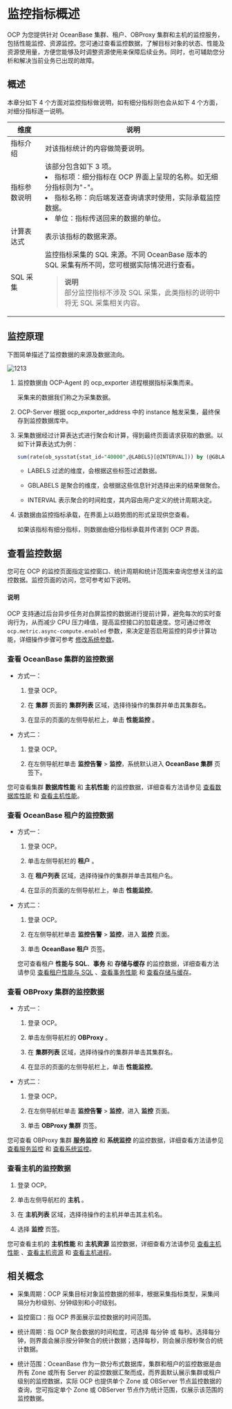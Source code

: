 # 监控指标概述

OCP 为您提供针对 OceanBase 集群、租户、OBProxy 集群和主机的监控服务，包括性能监控、资源监控。您可通过查看监控数据，了解目标对象的状态、性能及资源使用量，方便您能够及时调整资源使用来保障后续业务。同时，也可辅助您分析和解决当前业务已出现的故障。

## 概述

本章分如下 4 个方面对监控指标做说明，如有细分指标则也会从如下 4 个方面，对细分指标逐一说明。

|维度 | 说明  |
|--------|--------|
| 指标介绍   | 对该指标统计的内容做简要说明。 |
| 指标参数说明 | 该部分包含如下 3 项。 <li> 指标项：细分指标在 OCP 界面上呈现的名称。如无细分指标则为"-"。   </li><li> 指标名称：向后端发送查询请求时使用，实际承载监控数据。   </li><li> 单位：指标传送回来的数据的单位。 </li>   |
| 计算表达式  | 表示该指标的数据来源。  |
|SQL 采集|监控指标采集的 SQL 来源。不同 OceanBase 版本的 SQL 采集有所不同，您可根据实际情况进行查看。<blockquote>**说明**</br>部分监控指标不涉及 SQL 采集，此类指标的说明中将无 SQL 采集相关内容。</blockquote>|

## 监控原理

下图简单描述了监控数据的来源及数据流向。

![1213](https://help-static-aliyun-doc.aliyuncs.com/assets/img/zh-CN/2821871461/p368530.png)

1. 监控数据由 OCP-Agent 的 ocp_exporter 进程根据指标采集而来。

   采集来的数据我们称之为采集数据。

2. OCP-Server 根据 ocp_exporter_address 中的 instance 触发采集，最终保存到监控数据库中。

3. 采集数据经过计算表达式进行聚合和计算，得到最终页面请求获取的数据。以如下计算表达式为例：

   ```sql
   sum(rate(ob_sysstat{stat_id="40000",@LABELS}[@INTERVAL])) by (@GBLABELS) + sum(rate(ob_sysstat{stat_id="40002",@LABELS}[@INTERVAL])) by (@GBLABELS) + sum(rate(ob_sysstat{stat_id="40004",@LABELS}[@INTERVAL])) by (@GBLABELS) + sum(rate(ob_sysstat{stat_id="40006",@LABELS}[@INTERVAL])) by (@GBLABELS) + sum(rate(ob_sysstat{stat_id="40008",@LABELS}[@INTERVAL])) by (@GBLABELS) + sum(rate(ob_sysstat{stat_id="40018",@LABELS}[@INTERVAL])) by (@GBLABELS)
   ```

   * LABELS 过滤的维度，会根据这些标签过滤数据。

   * GBLABELS 是聚合的维度，会根据这些信息针对选择出来的结果做聚合。

   * INTERVAL 表示聚合的时间粒度，其内容由用户定义的统计周期决定。

4. 该数据由监控指标承载，在界面上以趋势图的形式呈现供您查看。

   如果该指标有细分指标，则数据由细分指标承载并传递到 OCP 界面。

## 查看监控数据

您可在 OCP 的监控页面指定监控窗口、统计周期和统计范围来查询您想关注的监控数据。监控页面的访问，您可参考如下说明。

<main id="notice" type='explain'>
<h4>说明</h4>
<p>OCP 支持通过后台异步任务对白屏监控的数据进行提前计算，避免每次的实时查询行为，从而减少 CPU 压力峰值，提高监控接口的加载速度。您可通过修改 <code>ocp.metric.async-compute.enabled</code> 参数，来决定是否启用监控的异步计算功能，详细操作步骤可参考 <a href="../../1600.system-management-features/300.manage-system-parameter/200.modify-system-parameters.md">修改系统参数</a>。</p>
</main>

### 查看 OceanBase 集群的监控数据

* 方式一：

  1. 登录 OCP。

  2. 在 **集群** 页面的 **集群列表** 区域，选择待操作的集群并单击其集群名。

  3. 在显示的页面的左侧导航栏上，单击 **性能监控** 。
  
* 方式二：

  1. 登录 OCP。

  2. 在左侧导航栏单击 **监控告警** > **监控**，系统默认进入 **OceanBase 集群** 页签下。

您可查看集群 **数据库性能** 和 **主机性能** 的监控数据，详细查看方法请参见 [查看数据库性能](../../900.monitoring-and-alerts-functions/100.performance-monitoring-overview/200.view-clusters-performance.md) 和 [查看主机性能](../../900.monitoring-and-alerts-functions/100.performance-monitoring-overview/300.view-host-performance.md)。

### 查看 OceanBase 租户的监控数据

* 方式一：

  1. 登录 OCP。

  2. 单击左侧导航栏的 **租户** 。

  3. 在 **租户列表** 区域，选择待操作的集群并单击其租户名。

  4. 在显示的页面的左侧导航栏上，单击 **性能监控**。

* 方式二：

  1. 登录 OCP。

  2. 在左侧导航栏单击 **监控告警** > **监控**，进入 **监控** 页面。

  3. 单击 **OceanBase 租户** 页签。

  您可查看租户 **性能与 SQL**、**事务** 和 **存储与缓存** 的监控数据，详细查看方法请参见 [查看租户性能与 SQL](../../900.monitoring-and-alerts-functions/100.performance-monitoring-overview/400.view-tenant-performance-and-sql.md) 、[查看事务性能](../../900.monitoring-and-alerts-functions/100.performance-monitoring-overview/500.view-transaction-performance.md) 和 [查看存储与缓存](../../900.monitoring-and-alerts-functions/100.performance-monitoring-overview/600.view-storage-and-cache-performance.md)。
  
### 查看 OBProxy 集群的监控数据

* 方式一：

  1. 登录 OCP。

  2. 单击左侧导航栏的 **OBProxy** 。

  3. 在 **集群列表** 区域，选择待操作的集群并单击其集群名。

  4. 在显示的页面的左侧导航栏上，单击 **性能监控**。

* 方式二：

  1. 登录 OCP。

  2. 在左侧导航栏单击 **监控告警** > **监控**，进入 **监控** 页面。

  3. 单击 **OBProxy 集群** 页签。

您可查看 OBProxy 集群 **服务监控** 和 **系统监控** 的监控数据，详细查看方法请参见 [查看服务监控](../../900.monitoring-and-alerts-functions/100.performance-monitoring-overview/800.view-service-monitoring.md) 和 [查看系统监控](../../900.monitoring-and-alerts-functions/100.performance-monitoring-overview/900.view-system-monitoring.md)。
  
### 查看主机的监控数据

1. 登录 OCP。

2. 单击左侧导航栏的 **主机** 。

3. 在 **主机列表** 区域，选择待操作的主机并单击其主机名。

4. 选择 **监控** 页签。

您可查看主机的 **主机性能** 和 **主机资源** 监控数据，详细查看方法请参见 [查看主机性能](../../900.monitoring-and-alerts-functions/100.performance-monitoring-overview/300.view-host-performance.md) 、[查看主机资源](../../900.monitoring-and-alerts-functions/100.performance-monitoring-overview/700.view-host-resources.md) 和 [查看主机进程](../../900.monitoring-and-alerts-functions/100.performance-monitoring-overview/750.view-host-process.md)。
  
## 相关概念

* 采集周期：OCP 采集目标对象监控数据的频率，根据采集指标类型，采集间隔分为秒级别、分钟级别和小时级别。

* 监控窗口：指 OCP 界面展示监控数据的时间范围。

* 统计周期：指 OCP 聚合数据的时间粒度，可选择 每分钟 或 每秒。选择每分钟，则界面会展示按分钟聚合的统计数据；选择每秒，则会展示按秒聚合的统计数据。

* 统计范围：OceanBase 作为一款分布式数据库，集群和租户的监控数据是由所有 Zone 或所有 Server 的监控数据汇聚而成，而界面默认展示集群或租户级别的监控数据，实际 OCP 也提供单个 Zone 或 OBServer 节点监控数据的查询，您可指定单个 Zone 或 OBServer 节点作为统计范围，仅展示该范围的监控数据。

